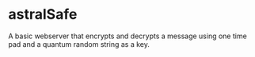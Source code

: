 # astralSafe
A  basic webserver that encrypts and decrypts a message using one time pad and a quantum random string as a key.
